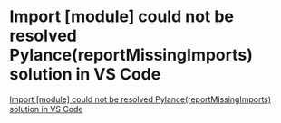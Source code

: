 # Import [module] could not be resolved Pylance(reportMissingImports) solution in VS Code
[Import [module] could not be resolved Pylance(reportMissingImports) solution in VS Code](https://aiwithcloud.com/2022/09/19/import_module_could_not_be_resolved_pylancereportmissingimports_solution_in_vs_code/)